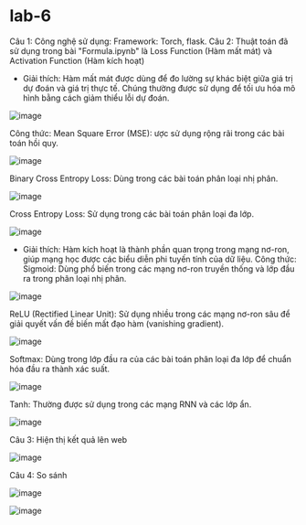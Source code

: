 # lab-6
Câu 1: Công nghệ sử dụng: Framework: Torch, flask.
Câu 2: Thuật toán đã sử dụng trong bài "Formula.ipynb" là Loss Function (Hàm mất mát) và Activation Function (Hàm kích hoạt)
* Giải thích: Hàm mất mát được dùng để đo lường sự khác biệt giữa giá trị dự đoán và giá trị thực tế. Chúng thường được sử dụng để tối ưu hóa mô hình bằng cách giảm thiểu lỗi dự đoán.

![image](https://github.com/user-attachments/assets/03d0bfb8-75ab-422f-979d-f8bed083b71d)

Công thức:
Mean Square Error (MSE): ược sử dụng rộng rãi trong các bài toán hồi quy.

![image](https://github.com/user-attachments/assets/4c2992f0-0ca1-4c6e-8925-932bf896378e)

Binary Cross Entropy Loss: Dùng trong các bài toán phân loại nhị phân.

![image](https://github.com/user-attachments/assets/71802c73-3f35-46d6-ba64-b8f38a1ce413)

Cross Entropy Loss: Sử dụng trong các bài toán phân loại đa lớp.

![image](https://github.com/user-attachments/assets/97d4aa57-3d9c-4f9e-b2af-5a350011ea8d)

* Giải thích: Hàm kích hoạt là thành phần quan trọng trong mạng nơ-ron, giúp mạng học được các biểu diễn phi tuyến tính của dữ liệu.
Công thức:
Sigmoid: Dùng phổ biến trong các mạng nơ-ron truyền thống và lớp đầu ra trong phân loại nhị phân.

![image](https://github.com/user-attachments/assets/ec8cb184-18c1-4616-a92c-4c91de7a734f)

ReLU (Rectified Linear Unit): Sử dụng nhiều trong các mạng nơ-ron sâu để giải quyết vấn đề biến mất đạo hàm (vanishing gradient).

![image](https://github.com/user-attachments/assets/ea1c387c-6867-4bae-bbb7-7a5039e99715)

Softmax: Dùng trong lớp đầu ra của các bài toán phân loại đa lớp để chuẩn hóa đầu ra thành xác suất.

![image](https://github.com/user-attachments/assets/302786a0-84c3-4512-92c9-0931248c0bc4)

Tanh: Thường được sử dụng trong các mạng RNN và các lớp ẩn.

![image](https://github.com/user-attachments/assets/99c4b17f-5edf-4bc1-818e-29e52716c4d3)

Câu 3: Hiện thị kết quả lên web 

![image](https://github.com/user-attachments/assets/897c45e5-2a1b-43e7-acfc-02818772a8b2)

Câu 4: So sánh

![image](https://github.com/user-attachments/assets/5d5f23bb-0dc9-47f0-9c71-bb337b323748)

![image](https://github.com/user-attachments/assets/53b2dd48-4b35-4689-9725-c1f3ff24cc2b)
